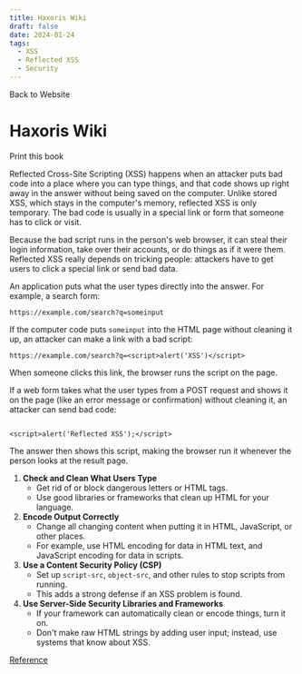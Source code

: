 ```yaml
---
title: Haxoris Wiki
draft: false
date: 2024-01-24
tags:
  - XSS
  - Reflected XSS
  - Security
---
```


Back to Website

# Haxoris Wiki

Print this book

Reflected Cross-Site Scripting (XSS) happens when an attacker puts bad code into a place where you can type things, and that code shows up right away in the answer without being saved on the computer. Unlike stored XSS, which stays in the computer's memory, reflected XSS is only temporary. The bad code is usually in a special link or form that someone has to click or visit.

Because the bad script runs in the person's web browser, it can steal their login information, take over their accounts, or do things as if it were them. Reflected XSS really depends on tricking people: attackers have to get users to click a special link or send bad data.

An application puts what the user types directly into the answer. For example, a search form:

`https://example.com/search?q=someinput`

If the computer code puts `someinput` into the HTML page without cleaning it up, an attacker can make a link with a bad script:

`https://example.com/search?q=<script>alert('XSS')</script>`

When someone clicks this link, the browser runs the script on the page.

If a web form takes what the user types from a POST request and shows it on the page (like an error message or confirmation) without cleaning it, an attacker can send bad code:

```

<script>alert('Reflected XSS');</script>

```

The answer then shows this script, making the browser run it whenever the person looks at the result page.

1. **Check and Clean What Users Type**
   - Get rid of or block dangerous letters or HTML tags.
   - Use good libraries or frameworks that clean up HTML for your language.
2. **Encode Output Correctly**
   - Change all changing content when putting it in HTML, JavaScript, or other places.
   - For example, use HTML encoding for data in HTML text, and JavaScript encoding for data in scripts.
3. **Use a Content Security Policy (CSP)**
   - Set up `script-src`, `object-src`, and other rules to stop scripts from running.
   - This adds a strong defense if an XSS problem is found.
4. **Use Server-Side Security Libraries and Frameworks**
   - If your framework can automatically clean or encode things, turn it on.
   - Don't make raw HTML strings by adding user input; instead, use systems that know about XSS.

[Reference](https://haxoris.com/haxoris-wiki/print.html)
